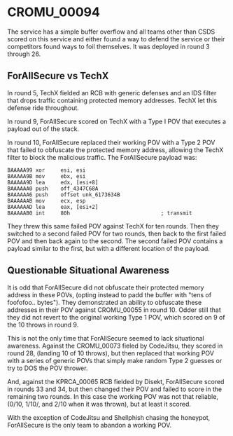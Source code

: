 CROMU\_00094
============

The service has a simple buffer overflow and all teams other than
CSDS scored on this service and either found a way to defend the service
or their competitors found ways to foil themselves.
It was deployed in round 3 through 26.

## ForAllSecure vs TechX ##
In round 5, TechX fielded an RCB with generic defenses and an IDS filter that
drops traffic containing protected memory addresses.  TechX let this defense
ride throughout.

In round 9, ForAllSecure scored on TechX with a Type I POV that executes
a payload out of the stack.

In round 10, ForAllSecure replaced their working POV with a
Type 2 POV that failed to obfuscate the protected memory address, allowing
the TechX filter to block the malicious traffic.  The ForAllSecure
payload was:

    BAAAAA99 xor     esi, esi
    BAAAAA9B mov     ebx, esi
    BAAAAA9D lea     edx, [esi+8]
    BAAAAAA0 push    off_4347C68A
    BAAAAAA6 push    offset unk_6173634B
    BAAAAAAB mov     ecx, esp
    BAAAAAAD lea     eax, [esi+2]
    BAAAAAB0 int     80h                             ; transmit

They threw this same failed POV against TechX for ten rounds.  Then they
switched to a second failed POV for two rounds, then back to the first
failed POV and then back again to the second.  The second failed POV
contains a payload similar to the first, but with a different location
of the payload.

## Questionable Situational Awareness ##
It is odd that ForAllSecure did not obfuscate their protected memory address
in these POVs, (opting instead to padd the buffer with "tens of foofofoo.. bytes").
They demonstrated an ability to obfuscate these addresses in their
POV against CROMU\_00055 in round 10.  Odder still that they did not 
revert to the original working Type 1 POV, which scored on 9 of the 10
throws in round 9.

This is not the only time that ForAllSecure seemed to lack situational awareness.
Against the CROMU\_00073 fieled by CodeJitsu, they scored in round 28, (landing
10 of 10 throws), but then replaced that working POV with a series of generic POVs 
that simply make random Type 2 guesses or try to DOS the POV thrower.

And, against the KPRCA\_00065 RCB fielded by Disekt, ForAllSecure scored in
rounds 33 and 34, but then changed their POV and failed to score in the 
remaining two rounds.  In this case the working POV was not that reliable,
(0/10, 1/10/, and 2/10 when it was thrown), but at least it scored.

With the exception of CodeJitsu and Shellphish chasing the honeypot, ForAllSecure
is the only team to abandon a working POV.
